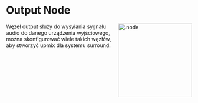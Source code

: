 # Output Node

<img align="right" style="margin-left: 8px;" src="https://cdn.discordapp.com/attachments/667464431562653706/1052196997697904680/output_node.png" alt=".node" width="200"/>

Węzeł output służy do wysyłania sygnału audio do danego urządzenia wyjściowego, można skonfigurować wiele takich węzłów, aby
stworzyć upmix dla systemu surround.

